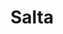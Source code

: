 ---
layout: sedes
title: Salta
nameurl: salta
email: info.salta@oajnu.org
socialmedia: 
- facebook: oajnusalta
- instagram: oajnusalta
- twitter: oajnusalta
---
